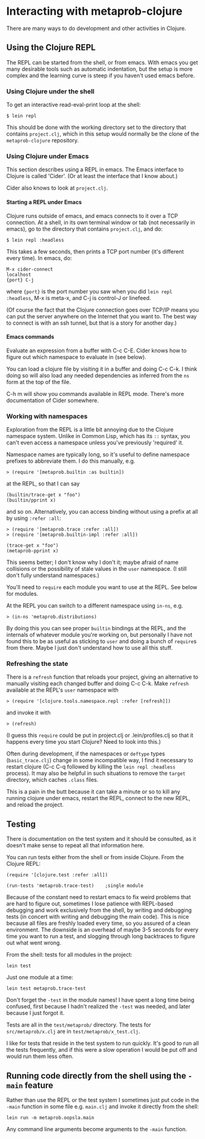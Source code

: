 # Interacting with metaprob-clojure

There are many ways to do development and other activities in Clojure.

## Using the Clojure REPL

The REPL can be started from the shell, or from emacs.  With emacs you
get many desirable tools such as automatic indentation, but the setup
is more complex and the learning curve is steep if you haven't used
emacs before.

### Using Clojure under the shell

To get an interactive read-eval-print loop at the shell:

    $ lein repl

This should be done with the working directory set to the directory
that contains `project.clj`, which in this setup would normally be the
clone of the `metaprob-clojure` repository.

### Using Clojure under Emacs

This section describes using a REPL in emacs.  The Emacs interface to
Clojure is called 'Cider'.  (Or at least the interface that I know about.)

Cider also knows to look at `project.clj`.

#### Starting a REPL under Emacs

Clojure runs outside of emacs, and emacs connects to it over a TCP
connection.  At a shell, in its own terminal window or tab (not
necessarily in emacs), go to the directory that contains
`project.clj`, and do:

    $ lein repl :headless

This takes a few seconds, then prints a TCP port number (it's different
every time).  In emacs, do:

    M-x cider-connect
    localhost
    {port} C-j

where `{port}` is the port number you saw when you did `lein repl
:headless`, M-x is meta-x, and C-j is control-J or linefeed.

(Of course the fact that the Clojure connection goes over TCP/IP means
you can put the server anywhere on the Internet that you want to.  The
best way to connect is with an ssh tunnel, but that is a story for
another day.)

#### Emacs commands

Evaluate an expression from a buffer with C-c C-E.  Cider knows how to
figure out which namespace to evaluate in (see below).

You can load a clojure file by visiting it in a buffer and doing C-c
C-k.  I think doing so will also load any needed dependencies as
inferred from the `ns` form at the top of the file.

C-h m will show you commands available in REPL mode.
There's more documentation of Cider somewhere.

### Working with namespaces

Exploration from the REPL is a little bit annoying due to the Clojure
namespace system.  Unlike in Common Lisp, which has its `::` syntax,
you can't even access a namespace unless you've previously 'required'
it.

Namespace names are typically long, so it's useful to define namespace
prefixes to abbreviate them.  I do this manually, e.g.

    > (require '[metaprob.builtin :as builtin])

at the REPL, so that I can say

    (builtin/trace-get x "foo")
    (builtin/pprint x)

and so on.  Alternatively, you can access binding without using a
prefix at all by using `:refer :all`:

    > (require '[metaprob.trace :refer :all])
    > (require '[metaprob.builtin-impl :refer :all])

    (trace-get x "foo")
    (metaprob-pprint x)

This seems better; I don't know why I don't it; maybe afraid of name
collisions or the possibility of stale values in the `user` namespace.
(I still don't fully understand namespaces.)

You'll need to `require` each module you want to use at the REPL.  See
below for modules.

At the REPL you can switch to a different namespace using `in-ns`, e.g.

    > (in-ns 'metaprob.distributions)

By doing this you can see proper `builtin` bindings at the REPL, and
the internals of whatever module you're working on, but personally I
have not found this to be as useful as sticking to `user` and doing a
bunch of `require`s from there.  Maybe I just don't understand how to
use all this stuff.

### Refreshing the state

There is a `refresh` function that reloads your project, giving an
alternative to manually visiting each changed buffer and doing C-c
C-k.  Make `refresh` available at the REPL's `user` namespace with

    > (require '[clojure.tools.namespace.repl :refer [refresh]])

and invoke it with

    > (refresh)

(I guess this `require` could be put in project.clj or
.lein/profiles.clj so that it happens every time you start Clojure?
Need to look into this.)

Often during development, if the namespaces or `deftype` types
(`basic_trace.clj`) change in some incompatible way, I find it necessary
to restart clojure (C-c C-q followed by killing the `lein repl
:headless` process).  It may also be helpful in such situations to
remove the `target` directory, which caches `.class` files.

This is a pain in the butt because it can take a minute or so to kill
any running clojure under emacs, restart the REPL, connect to the new
REPL, and reload the project.

## Testing

There is documentation on the test system and it should be consulted,
as it doesn't make sense to repeat all that information here.

You can run tests either from the shell or from inside Clojure.  From
the Clojure REPL:

    (require '[clojure.test :refer :all])

    (run-tests 'metaprob.trace-test)    ;single module

Because of the constant need to restart emacs to fix weird problems
that are hard to figure out, sometimes I lose patience with REPL-based
debugging and work exclusively from the shell, by writing and
debugging tests (in concert with writing and debugging the main code).
This is nice because all files are freshly loaded every time, so you
assured of a clean environment.  The downside is an overhead of maybe
3-5 seconds for every time you want to run a test, and slogging
through long backtraces to figure out what went wrong.

From the shell: tests for all modules in the project:

    lein test

Just one module at a time:

    lein test metaprob.trace-test

Don't forget the `-test` in the module names!  I have spent a long
time being confused, first because I hadn't realized the `-test` was
needed, and later because I just forgot it.

Tests are all in the `test/metaprob/` directory.  The tests for
`src/metaprob/x.clj` are in `test/metaprob/x_test.clj`.

I like for tests that reside in the test system to run quickly.  It's
good to run all the tests frequently, and if this were a slow
operation I would be put off and would run them less often.

## Running code directly from the shell using the `-main` feature

Rather than use the REPL or the test system I sometimes just put code
in the `-main` function in some file e.g. `main.clj` and invoke it
directly from the shell:

    lein run -m metaprob.oopsla.main

Any command line arguments become arguments to the `-main` function.

